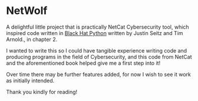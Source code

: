 # NetWolf

A delightful little project that is practically NetCat Cybersecurity tool, which inspired code written in [Black Hat Python](https://www.amazon.com/Black-Hat-Python-2nd-Programming/dp/1718501129/ref=sr_1_1?keywords=black+hat+python) written by Justin Seitz and Tim Arnold., in chapter 2.

I wanted to write this so I could have tangible experience writing code and producing programs in the field of Cybersecurity, and this code from NetCat and the aforementioned book helped give me a first step into it!

Over time there may be further features added, for now I wish to see it work as initially intended.

Thank you kindly for reading!